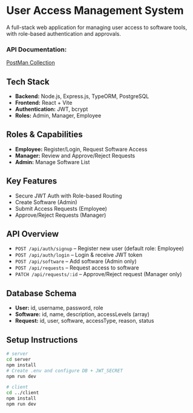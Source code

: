 # User Access Management System

A full-stack web application for managing user access to software tools, with role-based authentication and approvals.
### API Documentation:
[PostMan Collection](https://documenter.getpostman.com/view/33825190/2sB2qai1xC)


##  Tech Stack
- **Backend:** Node.js, Express.js, TypeORM, PostgreSQL
- **Frontend:** React + Vite
- **Authentication:** JWT, bcrypt
- **Roles:** Admin, Manager, Employee

##  Roles & Capabilities
- **Employee:** Register/Login, Request Software Access
- **Manager:** Review and Approve/Reject Requests
- **Admin:** Manage Software List

##  Key Features
- Secure JWT Auth with Role-based Routing
- Create Software (Admin)
- Submit Access Requests (Employee)
- Approve/Reject Requests (Manager)

##  API Overview
- `POST /api/auth/signup` – Register new user (default role: Employee)
- `POST /api/auth/login` – Login & receive JWT token
- `POST /api/software` – Add software (Admin only)
- `POST /api/requests` – Request access to software
- `PATCH /api/requests/:id` – Approve/Reject request (Manager only)

##  Database Schema
- **User:** id, username, password, role
- **Software:** id, name, description, accessLevels (array)
- **Request:** id, user, software, accessType, reason, status

##  Setup Instructions
```bash
# server
cd server
npm install
# Create .env and configure DB + JWT_SECRET
npm run dev

# client
cd ../client
npm install
npm run dev
